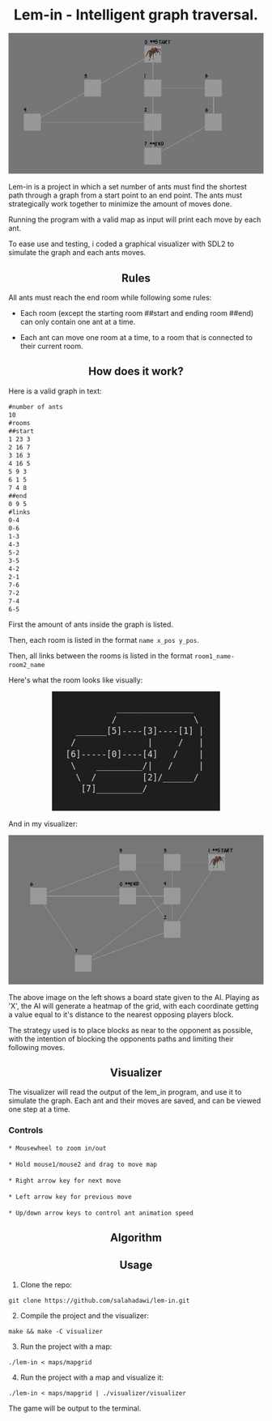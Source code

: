 <h1 align="center">Lem-in - Intelligent graph traversal.</h1>
<p align="center">
    <img src="https://github.com/salahadawi/lem-in/blob/master/images/lem-in_visualizer_demo.gif">
</p>

Lem-in is a project in which a set number of ants must find the shortest path through a graph from a start point to an end point. The ants must strategically work together to minimize the amount of moves done.

Running the program with a valid map as input will print each move by each ant.

To ease use and testing, i coded a graphical visualizer with SDL2 to simulate the graph and each ants moves.

<h2 align="center">Rules</h2>

All ants must reach the end room while following some rules:

* Each room (except the starting room ##start and ending room ##end) can only contain one ant at a time.

* Each ant can move one room at a time, to a room that is connected to their current room.

<h2 align="center">How does it work?</h2>

Here is a valid graph in text:

```
#number of ants
10
#rooms
##start
1 23 3
2 16 7
3 16 3
4 16 5
5 9 3
6 1 5
7 4 8
##end
0 9 5
#links
0-4
0-6
1-3
4-3
5-2
3-5
4-2
2-1
7-6
7-2
7-4
6-5
```
First the amount of ants inside the graph is listed. 

Then, each room is listed in the format `name x_pos y_pos`. 

Then, all links between the rooms is listed in the format `room1_name-room2_name`

Here's what the room looks like visually:
<p align="center">
    <img src="https://github.com/salahadawi/lem-in/blob/master/images/lem-in_graph.png">
</p>

And in my visualizer:
<p align="center">
    <img src="https://github.com/salahadawi/lem-in/blob/master/images/lem-in_graph_visualizer.png">
</p>

The above image on the left shows a board state given to the AI. Playing as 'X',
the AI will generate a heatmap of the grid, with each coordinate getting a value equal to it's distance to the nearest opposing players block.  
  
  
The strategy used is to place blocks as near to the opponent as possible,
with the intention of blocking the opponents paths and limiting their following moves.

<h2 align="center">Visualizer</h2>

The visualizer will read the output of the lem_in program, and use it to simulate the graph. Each ant and their moves are saved, and can be viewed one step at a time.

### Controls
```
* Mousewheel to zoom in/out

* Hold mouse1/mouse2 and drag to move map

* Right arrow key for next move

* Left arrow key for previous move

* Up/down arrow keys to control ant animation speed
```

<h2 align="center">Algorithm</h2>

<h2 align="center">Usage</h2>

1. Clone the repo:
```
git clone https://github.com/salahadawi/lem-in.git
```
2. Compile the project and the visualizer:
```
make && make -C visualizer
```

3. Run the project with a map:
```
./lem-in < maps/mapgrid
```

4. Run the project with a map and visualize it:
```
./lem-in < maps/mapgrid | ./visualizer/visualizer
```

The game will be output to the terminal.
